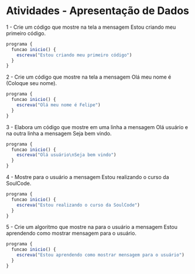 # Atividades - Apresentação de Dados

1 - Crie um código que mostre na tela a mensagem Estou criando meu primeiro código.

```javascript
programa {
  funcao inicio() {
    escreva("Estou criando meu primeiro código")
  }
}
```

2 - Crie um código que mostre na tela a mensagem Olá meu nome é (Coloque seu nome).

```javascript
programa {
  funcao inicio() {
    escreva("Olá meu nome é Felipe")
  }
}
```

3 - Elabora um código que mostre em uma linha a mensagem Olá usuário  e na outra linha a mensagem  Seja bem vindo.

```javascript
programa {
  funcao inicio() {
    escreva("Olá usuário\nSeja bem vindo")
  }
}
```

4 - Mostre para o usuário a mensagem Estou realizando o curso da SoulCode.

```javascript
programa {
  funcao inicio() {
    escreva("Estou realizando o curso da SoulCode")
  }
}
```

5 - Crie um algoritmo que mostre na para o usuário a mensagem Estou aprendendo como mostrar mensagem para o usuário.

```javascript
programa {
  funcao inicio() {
    escreva("Estou aprendendo como mostrar mensagem para o usuário")
  }
}
```